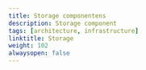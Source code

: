 ```yaml
---
title: Storage componentens
description: Storage component
tags: [architecture, infrastructure]
linktitle: Storage
weight: 102
alwaysopen: false
---
```




